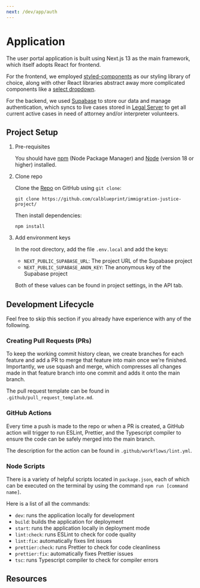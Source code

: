 ```yaml
---
next: /dev/app/auth
---
```


# Application

The user portal application is built using Next.js 13 as the main framework, which itself adopts React for frontend.

For the frontend, we employed [styled-components](https://styled-components.com/) as our styling library of choice, along with other React libraries abstract away more complicated components like a [select dropdown](https://react-select.com/home).

For the backend, we used [Supabase](https://supabase.com/) to store our data and manage authentication, which syncs to live cases stored in [Legal Server](https://www.legalserver.org/) to get all current active cases in need of attorney and/or interpreter volunteers.

## Project Setup

1. Pre-requisites

    You should have [npm](https://www.npmjs.com/) (Node Package Manager) and [Node](https://nodejs.org/en) (version 18 or higher) installed.

2. Clone repo

    Clone the [Repo](https://github.com/calblueprint/immigration-justice-project/) on GitHub using `git clone`:

    ```bash:no-line-numbers
    git clone https://github.com/calblueprint/immigration-justice-project/
    ```

    Then install dependencies:

    ```bash:no-line-numbers
    npm install
    ```

3. Add environment keys

    In the root directory, add the file `.env.local` and add the keys:

    - `NEXT_PUBLIC_SUPABASE_URL`: The project URL of the Supabase project
    - `NEXT_PUBLIC_SUPABASE_ANON_KEY`: The anonymous key of the Supabase project

    Both of these values can be found in project settings, in the API tab.

## Development Lifecycle

Feel free to skip this section if you already have experience with any of the following.

### Creating Pull Requests (PRs)

To keep the working commit history clean, we create branches for each feature and add a PR to merge that feature into main once we're finished. Importantly, we use squash and merge, which compresses all changes made in that feature branch into one commit and adds it onto the main branch.

The pull request template can be found in `.github/pull_request_template.md`.

### GitHub Actions

Every time a push is made to the repo or when a PR is created, a GitHub action will trigger to run ESLint, Prettier, and the Typescript compiler to ensure the code can be safely merged into the main branch.

The description for the action can be found in `.github/workflows/lint.yml`.

### Node Scripts

There is a variety of helpful scripts located in `package.json`, each of which can be executed on the terminal by using the command `npm run [command name]`.

Here is a list of all the commands:

-   `dev`: runs the application locally for development
-   `build`: builds the application for deployment
-   `start`: runs the application locally in deployment mode
-   `lint:check`: runs ESLint to check for code quality
-   `lint:fix`: automatically fixes lint issues
-   `prettier:check`: runs Prettier to check for code cleanliness
-   `prettier:fix`: automatically fixes Prettier issues
-   `tsc`: runs Typescript compiler to check for compiler errors

## Resources
